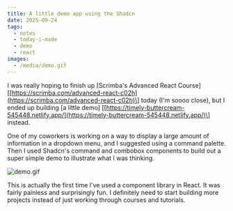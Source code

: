 ```yaml
---
title: A little demo app using the Shadcn
date: 2025-09-24
tags:
  - notes
  - today-i-made
  - demo
  - react
images:
  - /media/demo.gif
---
```

I was really hoping to finish up \[Scrimba's Advanced React Course\] \[[https://scrimba.com/advanced-react-c02h](https://scrimba.com/advanced-react-c02h)\] today (I'm soooo close), but I ended up building \[a little demo\] \[[https://timely-buttercream-545448.netlify.app/](https://timely-buttercream-545448.netlify.app/)\] instead.

One of my coworkers is working on a way to display a large amount of information in a dropdown menu, and I suggested using a command palette. Then I used Shadcn's command and combobox components to build out a super simple demo to illustrate what I was thinking.

![demo.gif](/media/demo.gif)

This is actually the first time I've used a component library in React. It was fairly painless and surprisingly fun. I definitely need to start building more projects instead of just working through courses and tutorials.